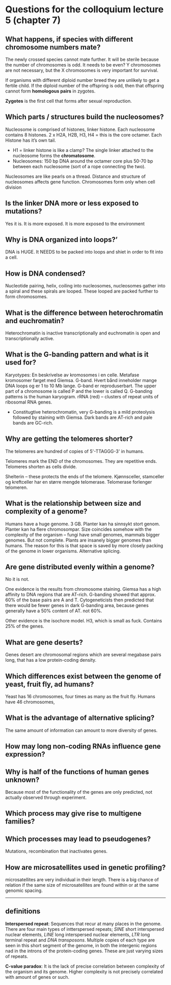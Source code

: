 # Questions for the colloquium lecture 5 (chapter 7)



## What happens, if species with different chromosome numbers mate?

The newly crossed species cannot mate further. It will be sterile because the number of chromosomes is odd. It needs to be even?
Y chromosomes are not necessary, but the X chromosomes is very important for survival.

If organisms with different diploid number breed they are unlikely to get a fertile child. If the diploid number of the offspring is odd, then that offspring cannot form **homologous pairs** in zygotes.

**Zygotes** is the first cell that forms after sexual reproduction.

## Which parts / structures build the nucleosomes?

Nucleosome is comprised of histones, linker histone. Each nucleosome contains 8 histones. 2 x H2A, H2B, H3, H4 = this is the core octamer. Each Histone has it’s own tail.
-	H1 = linker histone is like a clamp? The single linker attached to the nucleosome forms the **chromatosome**.
-	Nucleosomes: 150 bp DNA around the octamer core plus 50-70 bp between each nucleosome (sort of a rope connecting the two).

Nucleosomes are like pearls on a thread. Distance and structure of nucleosomes affects gene function.
Chromosomes form only when cell division

## Is the linker DNA more or less exposed to mutations?

Yes it is.  It is more exposed. It is more exposed to the environment

## Why is DNA organized into loops?’

DNA is HUGE. It NEEDS to be packed into loops and shiet in order to fit into a cell.

## How is DNA condensed?

Nucleotide pairing, helix, coiling into nucleosomes, nucleosomes gather into a spiral and these spirals are looped. These looped are packed further to form chromosomes.

## What is the difference between heterochromatin and euchromatin?

Heterochromatin is inactive transcriptionally and euchromatin is open and transcriptionally active.

## What is the G-banding pattern and what is it used for?

Karyotypes: En beskrivelse av kromosomes i en celle. Metafase kromosomer farget med Giemsa. G-band. Hvert bånd inneholder mange DNA loops og er 1 to 10 Mb lange. G-band er reproduserbart.
The upper part of a chromosome is called P and the lower is called Q.
G-banding patterns is the human karyogram. rRNA (red) – clusters of repeat units of ribosomal RNA genes.
-	Constitugtive heterochromatin, very
G-banding is a mild proteolysis followed by staining with Giemsa. Dark bands are AT-rich and pale bands are GC-rich.

## Why are getting the telomeres shorter?

The telomeres are hundred of copies of 5'-TTAGGG-3' in humans.

Telomeres mark the END of the chromosomes. They are repetitive ends. Telomeres shorten as cells divide.

Shelterin – these protects the ends of the telomere.
Kjønnsceller, stamceller og kreftceller har en større mengde telomerase.
Telomerase forlenger telomeren.

## What is the relationship between size and complexity of a genome?
Humans have a huge genome. 3 GB.
Planter kan ha sinnsykt stort genom. Planter kan ha flere chromosompar.
Size coincides somehow with the complexity of the organism – fungi have small genomes, mammals bigger genomes. But not complete. Plants are insanely bigger genomes than humans. The reason for this is that space is saved by more closely packing of the genome in lower organisms.
Alternative splicing.


## Are gene distributed evenly within a genome?

No it is not.

One evidence is the results from chromosome staining. Giemsa has a high affinity to DNA regions that are AT-rich. G-banding showed that approx. 60% of the base pairs are A and T. Cytogeneticists then predicted that there would be fewer genes in dark G-banding area, because genes generally have a 50% content of AT. not 60%.

Other evidence is the isochore model. H3, which is small as fuck. Contains 25% of the genes.

## What are gene deserts?

Genes desert are chromosomal regions which are several megabase pairs long, that has a low protein-coding density.

## Which differences exist between the genome of yeast, fruit fly, ad humans?

Yeast has 16 chromosomes, four times as many as the fruit fly. Humans have 46 chromosomes,

## What is the advantage of alternative splicing?

The same amount of information can amount to more diversity of genes.

## How may long non-coding RNAs influence gene expression?



## Why is half of the functions of human genes unknown?

Because most of the functionality of the genes are only predicted, not actually observed through experiment.

## Which process may give rise to multigene families?



## Which processes may lead to pseudogenes?

Mutations, recombination that inactivates genes.

## How are microsatellites used in genetic profiling?

microsatellites are very individual in their length. There is a big chance of relation if the same size of microsatellites are found within or at the same genomic spacing.


----

## definitions

**Interspersed repeat**: Sequences that recur at many places in the genome. There are four main types of intterspersed repeats; *SINE* short interspersed nuclear elements, *LINE* long interspersed nuclear elements, *LTR* long terminal repeat and *DNA transposons*. Multiple copies of each type are seen in this short segment of the genome, in both the intergenic regions nad in the introns of the protein-coding genes. These are just varying sizes of repeats.

**C-value paradox**: It is the lack of precise correlation between complexity of the organism and its genome. Higher complexity is not precisely correlated with amount of genes or such.
